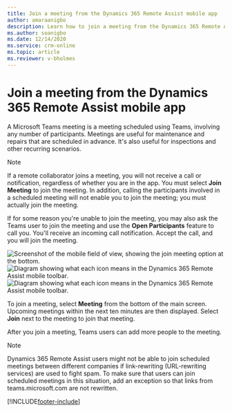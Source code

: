 ```yaml
---
title: Join a meeting from the Dynamics 365 Remote Assist mobile app
author: amaraanigbo
description: Learn how to join a meeting from the Dynamics 365 Remote Assist mobile app 
ms.author: soanigbo
ms.date: 12/14/2020
ms.service: crm-online
ms.topic: article
ms.reviewer: v-bholmes
---
```



# Join a meeting from the Dynamics 365 Remote Assist mobile app

A Microsoft Teams meeting is a meeting scheduled using Teams, involving any number of participants. Meetings are useful for maintenance and repairs that are scheduled in advance. It's also useful for inspections and other recurring scenarios.

> [!Note]
> If a remote collaborator joins a meeting, you will not receive a call or notification, regardless of whether you are in the app. You must select **Join Meeting** to join the meeting. In addition, calling the participants involved in a scheduled meeting will not enable you to join the meeting; you must actually join the meeting. 

If for some reason you're unable to join the meeting, you may also ask the Teams user to join the meeting and use the **Open Participants** feature to call you. You'll receive an incoming call notification. Accept the call, and you will join the meeting. 

![Screenshot of the mobile field of view, showing the join meeting option at the bottom.](./media/mobile-meeting.PNG "JoinMeeting")
![Diagram showing what each icon means in the Dynamics 365 Remote Assist mobile toolbar.](./media/mobile-meeting.PNG "RAM Toolbar")
![Diagram showing what each icon means in the Dynamics 365 Remote Assist mobile toolbar.](./media/mr-toolbar.png "RAM Toolbar")

To join a meeting, select **Meeting** from the bottom of the main screen. Upcoming meetings within the next ten minutes are then displayed. Select **Join** next to the meeting to join that meeting.

After you join a meeting, Teams users can add more people to the meeting.

> [!NOTE]
> Dynamics 365 Remote Assist users might not be able to join scheduled meetings between different companies if link-rewriting (URL-rewriting services) are used to fight spam. To make sure that users can join scheduled meetings in this situation, add an exception so that links from teams.microsoft.com are not rewritten.  


[!INCLUDE[footer-include](../includes/footer-banner.md)]
